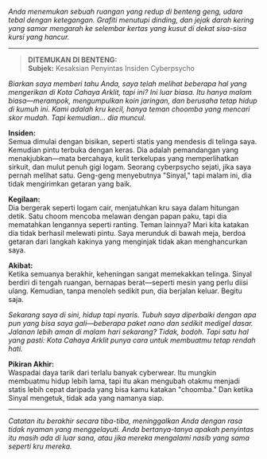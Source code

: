 _Anda menemukan sebuah ruangan yang redup di benteng geng, udara tebal dengan ketegangan. Grafiti menutupi dinding, dan jejak darah kering yang samar mengarah ke selembar kertas yang kusut di dekat sisa-sisa kursi yang hancur._

---

> **DITEMUKAN DI BENTENG:**  
> **Subjek:** Kesaksian Penyintas Insiden Cyberpsycho

_Biarkan saya memberi tahu Anda, saya telah melihat beberapa hal yang mengerikan di Kota Cahaya Arklit, tapi ini? Ini luar biasa. Itu hanya malam biasa—merampok, mengumpulkan koin jaringan, dan berusaha tetap hidup di kumuh ini. Kami adalah kru kecil, hanya teman choomba yang mencari skor mudah. Tapi kemudian… dia muncul._

**Insiden:**  
Semua dimulai dengan bisikan, seperti statis yang mendesis di telinga saya. Kemudian pintu terbuka dengan keras. Dia adalah pemandangan yang menakjubkan—mata bercahaya, kulit terkelupas yang memperlihatkan sirkuit, dan mulut penuh gigi logam. Seorang cyberpsycho sejati, jika saya pernah melihat satu. Geng-geng menyebutnya "Sinyal," tapi malam ini, dia tidak mengirimkan getaran yang baik.

**Kegilaan:**  
Dia bergerak seperti logam cair, menjatuhkan kru saya dalam hitungan detik. Satu choom mencoba melawan dengan papan paku, tapi dia mematahkan lengannya seperti ranting. Teman lainnya? Mari kita katakan dia tidak berhasil melewati pintu. Saya merunduk di bawah meja, berdoa getaran dari langkah kakinya yang menginjak tidak akan menghancurkan saya.

**Akibat:**  
Ketika semuanya berakhir, keheningan sangat memekakkan telinga. Sinyal berdiri di tengah ruangan, bernapas berat—seperti mesin yang perlu diisi ulang. Kemudian, tanpa menoleh sedikit pun, dia berjalan keluar. Begitu saja.

_Sekarang saya di sini, hidup tapi nyaris. Tubuh saya diperbaiki dengan apa pun yang bisa saya gali—beberapa paket nano dan sedikit medigel dasar. Jalanan lebih aman di malam hari sekarang? Tidak, bodoh. Tapi satu hal yang pasti: Kota Cahaya Arklit punya cara untuk membuatmu tetap rendah hati._

**Pikiran Akhir:**  
Waspadai daya tarik dari terlalu banyak cyberwear. Itu mungkin membuatmu hidup lebih lama, tapi itu akan mengubah otakmu menjadi statis lebih cepat daripada yang bisa kamu katakan "choomba." Dan ketika Sinyal mengetuk, tidak ada yang namanya siap.

---

_Catatan itu berakhir secara tiba-tiba, meninggalkan Anda dengan rasa tidak nyaman yang menggelayuti. Anda bertanya-tanya apakah penyintas itu masih ada di luar sana, atau jika mereka mengalami nasib yang sama seperti kru mereka._
